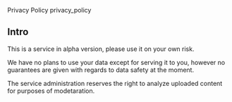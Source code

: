 Privacy Policy
privacy_policy

## Intro

This is a service in alpha version, please use it on your own risk.

We have no plans to use your data except for serving it to you, however
no guarantees are given with regards to data safety at the moment.

The service administration reserves the right to analyze uploaded content
for purposes of modetaration.
